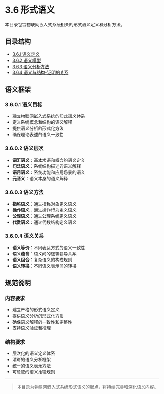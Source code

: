 # 3.6 形式语义

本目录包含物联网嵌入式系统相关的形式语义定义和分析方法。

## 目录结构

- [3.6.1 语义定义](3.6.1%20语义定义.md)
- [3.6.2 语义模型](3.6.2%20语义模型.md)
- [3.6.3 语义分析方法](3.6.3%20语义分析方法.md)
- [3.6.4 语义与结构-证明的关系](3.6.4%20语义与结构-证明的关系.md)

## 语义框架

### 3.6.0.1 语义目标

- 建立物联网嵌入式系统的形式语义体系
- 定义系统概念和结构的语义解释
- 提供语义分析的形式化方法
- 确保理论表述的语义一致性

### 3.6.0.2 语义层次

- **词汇语义**：基本术语和概念的语义定义
- **句法语义**：系统结构描述的语义解释
- **语用语义**：系统功能和应用场景的语义
- **元语义**：语义本身的语义解释

### 3.6.0.3 语义方法

- **指称语义**：通过指称对象定义语义
- **操作语义**：通过操作行为定义语义
- **公理语义**：通过公理系统定义语义
- **代数语义**：通过代数结构定义语义

### 3.6.0.4 语义关系

- **语义等价**：不同表达方式的语义一致性
- **语义蕴含**：语义间的逻辑推导关系
- **语义组合**：复杂语义的构成规则
- **语义转换**：不同语义表示间的转换

## 规范说明

### 内容要求

- 建立严格的形式语义定义
- 提供语义分析的形式化方法
- 确保语义解释的一致性和完整性
- 支持语义验证和推理

### 结构要求

- 层次化的语义定义体系
- 清晰的语义分析框架
- 统一的语义表示方法
- 可验证的语义推理规则

---
> 本目录为物联网嵌入式系统形式语义的起点，将持续完善和深化语义内容。
